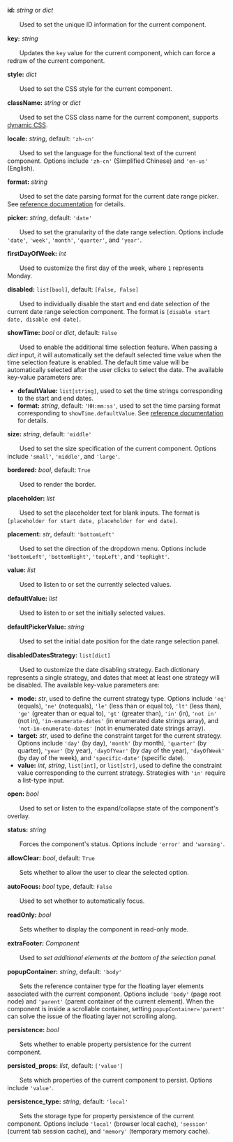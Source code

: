 **id:** *string* or *dict*

　　Used to set the unique ID information for the current component.

**key:** *string*

　　Updates the `key` value for the current component, which can force a redraw of the current component.

**style:** *dict*

　　Used to set the CSS style for the current component.

**className:** *string* or *dict*

　　Used to set the CSS class name for the current component, supports [dynamic CSS](/advanced-classname).

**locale:** *string*, default: `'zh-cn'`

　　Used to set the language for the functional text of the current component. Options include `'zh-cn'` (Simplified Chinese) and `'en-us'` (English).

**format:** *string*

　　Used to set the date parsing format for the current date range picker. See [reference documentation](https://momentjscom.readthedocs.io/en/latest/moment/04-displaying/01-format/) for details.

**picker:** *string*, default: `'date'`

　　Used to set the granularity of the date range selection. Options include `'date'`, `'week'`, `'month'`, `'quarter'`, and `'year'`.

**firstDayOfWeek:** *int*

　　Used to customize the first day of the week, where `1` represents Monday.

**disabled:** `list[bool]`, default: `[False, False]`

　　Used to individually disable the start and end date selection of the current date range selection component. The format is `[disable start date, disable end date]`.

**showTime:** *bool* or *dict*, default: `False`

　　Used to enable the additional time selection feature. When passing a *dict* input, it will automatically set the default selected time value when the time selection feature is enabled. The default time value will be automatically selected after the user clicks to select the date. The available key-value parameters are:

- **defaultValue:** `list[string]`, used to set the time strings corresponding to the start and end dates.
- **format:** *string*, default: `'HH:mm:ss'`, used to set the time parsing format corresponding to `showTime.defaultValue`. See [reference documentation](https://momentjscom.readthedocs.io/en/latest/moment/04-displaying/01-format/) for details.

**size:** *string*, default: `'middle'`

　　Used to set the size specification of the current component. Options include `'small'`, `'middle'`, and `'large'`.

**bordered:** *bool*, default: `True`

　　Used to render the border.

**placeholder:** *list*

　　Used to set the placeholder text for blank inputs. The format is `[placeholder for start date, placeholder for end date]`.

**placement:** *str*, default: `'bottomLeft'`

　　Used to set the direction of the dropdown menu. Options include `'bottomLeft'`, `'bottomRight'`, `'topLeft'`, and `'topRight'`.

**value:** *list*

　　Used to listen to or set the currently selected values.

**defaultValue:** *list*

　　Used to listen to or set the initially selected values.

**defaultPickerValue:** *string*

　　Used to set the initial date position for the date range selection panel.

**disabledDatesStrategy:** `list[dict]`

　　Used to customize the date disabling strategy. Each dictionary represents a single strategy, and dates that meet at least one strategy will be disabled. The available key-value parameters are:

- **mode:** *str*, used to define the current strategy type. Options include `'eq'` (equals), `'ne'` (notequals), `'le'` (less than or equal to), `'lt'` (less than), `'ge'` (greater than or equal to), `'gt'` (greater than), `'in'` (in), `'not in'` (not in), `'in-enumerate-dates'` (in enumerated date strings array), and `'not-in-enumerate-dates'` (not in enumerated date strings array).
- **target:** *str*, used to define the constraint target for the current strategy. Options include `'day'` (by day), `'month'` (by month), `'quarter'` (by quarter), `'year'` (by year), `'dayOfYear'` (by day of the year), `'dayOfWeek'` (by day of the week), and `'specific-date'` (specific date).
- **value:** *int*, *string*, `list[int]`, or `list[str]`, used to define the constraint value corresponding to the current strategy. Strategies with `'in'` require a list-type input.

**open:** *bool*

　　Used to set or listen to the expand/collapse state of the component's overlay.

**status:** *string*

　　Forces the component's status. Options include `'error'` and `'warning'`.

**allowClear:** *bool*, default: `True`

　　Sets whether to allow the user to clear the selected option.

**autoFocus:** *bool* type, default: `False`

　　Used to set whether to automatically focus.

**readOnly:** *bool*

　　Sets whether to display the component in read-only mode.

**extraFooter:** *Component*

　　Used to *set additional elements at the bottom of the selection panel.*

**popupContainer:** *string*, default: `'body'`

　　Sets the reference container type for the floating layer elements associated with the current component. Options include `'body'` (page root node) and `'parent'` (parent container of the current element). When the component is inside a scrollable container, setting `popupContainer='parent'` can solve the issue of the floating layer not scrolling along.

**persistence:** *bool*

　　Sets whether to enable property persistence for the current component.

**persisted_props:** *list*, default: `['value']`

　　Sets which properties of the current component to persist. Options include `'value'`.

**persistence_type:** *string*, default: `'local'`

　　Sets the storage type for property persistence of the current component. Options include `'local'` (browser local cache), `'session'` (current tab session cache), and `'memory'` (temporary memory cache).